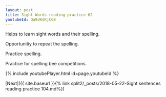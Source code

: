 ```yaml
---
layout: post
title: Sight Words reading practice 62
youtubeId: Qa9dKdKjCG8
---
```

 
 
Helps to learn sight words and their spelling.

Opportunitiy to repeat the spelling. 

Practice spelling. 
 
Practice for spelling bee competitions. 
 
{% include youtubePlayer.html id=page.youtubeId %}
 
 

[Next]({{ site.baseurl }}{% link  split2/_posts/2018-05-22-Sight sentences reading practice 104.md%})
 
